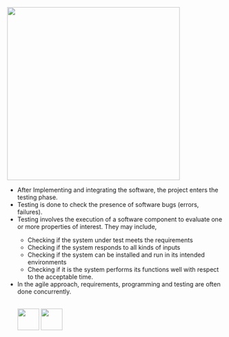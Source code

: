 
<img src="http://www.stylusinc.com/BI/wp-content/uploads/2007/12/SDLC.jpg" width="400" height="400">

<ul>
<li>After Implementing and integrating the software, the project enters the testing phase.</li> 
<li>Testing is done to check the presence of software bugs (errors, failures).</li> 

<li>Testing involves the execution of a software component to evaluate one or more properties of interest. They may include,</li>

- Checking if the system under test meets the requirements
- Checking if the system responds to all kinds of inputs
- Checking if the system can be installed and run in its intended environments
- Checking if it is the system performs its functions well with respect to the acceptable time.

<li>In the agile approach, requirements, programming and testing are often done concurrently. </li>
<br>

[<img src="https://cloud.githubusercontent.com/assets/14101008/10718970/e8253ecc-7b43-11e5-8fcb-af3acab64686.png" width="50" height="50"></img>](https://github.com/hariniiyer/CSCI-5828_Presentation2_Testing-Frameworks/blob/master/softwaretestingv.md)
[<img src="https://cloud.githubusercontent.com/assets/14101008/10718969/e5b6db32-7b43-11e5-886a-b848ca79f105.png" width="50" height="50"></img>](https://github.com/hariniiyer/CSCI-5828_Presentation2_Testing-Frameworks/blob/master/softwaretypes.md)

